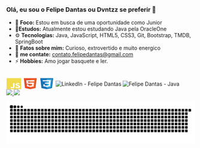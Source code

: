 ### Olá, eu sou o Felipe Dantas ou Dvntzz se preferir 👋

- 🔭 **Foco:** Estou em busca de uma oportunidade como Junior
- 🌱**Estudos:** Atualmente estou estudando Java pela OracleOne
- ⚙️ **Tecnologias:** Java, JavaScript, HTML5, CSS3, Git, Bootstrap, TMDB, SpringBoot
- 🤔 **Fatos sobre mim:** Curioso, extrovertido e muito energico
- 💬 **me contate:** contato.felipedantas@gmail.com
- ⚡️ **Hobbies:** Amo jogar basquete e ler.

<div style="display: inline_block"><br>
  <img align="center" alt="Felipe Dantas-Js" height="30" width="40" src="https://raw.githubusercontent.com/devicons/devicon/master/icons/javascript/javascript-plain.svg">
  <img align="center" alt="Felipe Dantas-HTML" height="30" width="40" src="https://raw.githubusercontent.com/devicons/devicon/master/icons/html5/html5-original.svg">
  <img align="center" alt="Felipe Dantas-CSS" height="30" width="40" src="https://raw.githubusercontent.com/devicons/devicon/master/icons/css3/css3-original.svg">
  <img align="center" alt="LinkedIn - Felipe Dantas" height="40" width="60" src="https://img.shields.io/badge/LinkedIn-0077B5?style=for-the-badge&logo=linkedin&logoColor=white">
  <img align="center" alt="Felipe Dantas - Java" height="40" width="60" src="https://img.shields.io/badge/Java-ED8B00?style=for-the-badge&logo=java&logoColor=white">

  
</div>



<div>
  <a href="https://github.com/Dvntzz">
  <img height="160em" src="https://github-readme-stats.vercel.app/api?username=Dvntzz&show_icons=true&theme=tokyonight&include_all_commits=true&count_private=true"/>
  <img height="160em" src="https://github-readme-stats.vercel.app/api/top-langs/?username=Dvntzz&layout=compact&langs_count=7&theme=tokyonight"/>
</div>
  
  


![Snake animation](https://github.com/Dvntzz/Dvntzz/blob/output/github-contribution-grid-snake.svg)
<!--
**Dvntzz/Dvntzz** is a ✨ _special_ ✨ repository because its `README.md` (this file) appears on your GitHub profile.

Here are some ideas to get you started:


- 
-->
